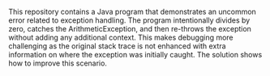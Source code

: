 This repository contains a Java program that demonstrates an uncommon error related to exception handling. The program intentionally divides by zero, catches the ArithmeticException, and then re-throws the exception without adding any additional context.  This makes debugging more challenging as the original stack trace is not enhanced with extra information on where the exception was initially caught. The solution shows how to improve this scenario.